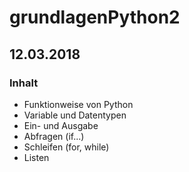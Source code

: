 # grundlagenPython2

## 12.03.2018

### Inhalt

* Funktionweise von Python
* Variable und Datentypen
* Ein- und Ausgabe
* Abfragen (if...)
* Schleifen (for, while)
* Listen
